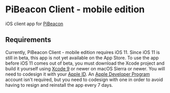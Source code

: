 # PiBeacon Client - mobile edition
iOS client app for [PiBeacon](https://github.com/Gerzer/PiBeacon)

## Requirements
Currently, PiBeacon Client - mobile edition requires iOS 11. Since iOS 11 is still in beta, this app is not yet available on the App Store. To use the app before iOS 11 comes out of beta, you must download the Xcode project and build it yourself using [Xcode 9](https://developer.apple.com/xcode/) or newer on macOS Sierra or newer. You will need to codesign it with your [Apple ID](https://appleid.apple.com/). An [Apple Developer Program](https://developer.apple.com/programs/) account isn't required, but you need to codesign with one in order to avoid having to resign and reinstall the app every 7 days.
